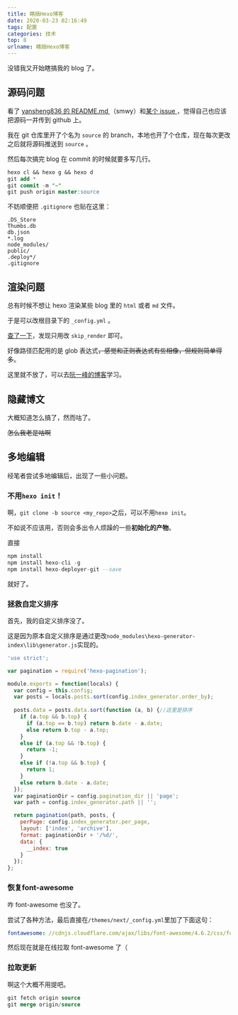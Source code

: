 ```yaml
---
title: 瞎搞Hexo博客
date: 2020-03-23 02:16:49
tags: 配置
categories: 技术
top: 8
urlname: 瞎搞Hexo博客
---
```


没错我又开始瞎搞我的 blog 了。

<!-- more -->

## 源码问题

看了 [yansheng836 的 README.md ](https://yansheng836.github.io/README.md)（smwy）和[某个 issue ](https://github.com/hexojs/hexo/issues/3676)，觉得自己也应该把源码一并传到 github 上。

我在 git 仓库里开了个名为 `source` 的 branch，本地也开了个仓库，现在每次更改之后就将源码推送到 `source` 。

然后每次搞完 blog 在 commit 的时候就要多写几行。

```sql
hexo cl && hexo g && hexo d
git add *
git commit -m "~"
git push origin master:source
```

不妨顺便把 `.gitignore` 也贴在这里：

```plain
.DS_Store
Thumbs.db
db.json
*.log
node_modules/
public/
.deploy*/
.gitignore
```

## 渲染问题

总有时候不想让 hexo 渲染某些 blog 里的 `html` 或者 `md` 文件。

于是可以改根目录下的 `_config.yml` 。

[查了一下](https://nettee.github.io/posts/2018/Skip-rendering-files-in-Hexo/)，发现只用改 `skip_render` 即可。

好像路径匹配用的是 glob 表达式~~，感觉和正则表达式有些相像，但规则简单得多~~。

这里就不放了，可以去[阮一峰的博客](http://www.ruanyifeng.com/blog/2018/09/bash-wildcards.html)学习。

## 隐藏博文

大概知道怎么搞了，然而咕了。

~~怎么我老是咕啊~~


## 多地编辑

经笔者尝试多地编辑后，出现了一些小问题。

### 不用`hexo init`！

啊，`git clone -b source <my_repo>`之后，可以不用`hexo init`。

不如说不应该用，否则会多出令人烦躁的一些**初始化的产物**。

直接

```sql
npm install
npm install hexo-cli -g
npm install hexo-deployer-git --save
```

就好了。

### 拯救自定义排序

首先，我的自定义排序没了。

这是因为原本自定义排序是通过更改`node_modules\hexo-generator-index\lib\generator.js`实现的。

```js
'use strict';

var pagination = require('hexo-pagination');

module.exports = function(locals) {
  var config = this.config;
  var posts = locals.posts.sort(config.index_generator.order_by);
  
  posts.data = posts.data.sort(function (a, b) {//这里是排序
    if (a.top && b.top) {
      if (a.top == b.top) return b.date - a.date;
      else return b.top - a.top;
    }
    else if (a.top && !b.top) {
      return -1;
    }
    else if (!a.top && b.top) {
      return 1;
    }
    else return b.date - a.date;
  });
  var paginationDir = config.pagination_dir || 'page';
  var path = config.index_generator.path || '';

  return pagination(path, posts, {
    perPage: config.index_generator.per_page,
    layout: ['index', 'archive'],
    format: paginationDir + '/%d/',
    data: {
      __index: true
    }
  });
};
```

### 恢复font-awesome

咋 font-awesome 也没了。

尝试了各种方法，最后直接在`/themes/next/_config.yml`里加了下面这句：

```yml
fontawesome: //cdnjs.cloudflare.com/ajax/libs/font-awesome/4.6.2/css/font-awesome.min.css
```

然后现在就是在线拉取 font-awesome 了（

### 拉取更新

啊这个大概不用提吧。
```sql
git fetch origin source
git merge origin/source
```